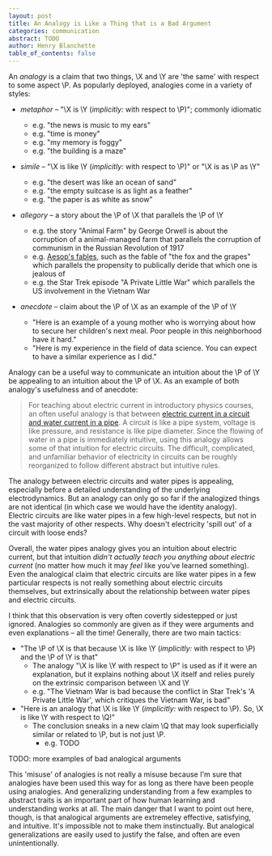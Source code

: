 ```yaml
---
layout: post
title: An Analogy is Like a Thing that is a Bad Argument
categories: communication
abstract: TODO
author: Henry Blanchette
table_of_contents: false
---
```


An _analogy_ is a claim that two things, \X and \Y are 'the same' with respect
to some aspect \P. As popularly deployed, analogies come in a variety of styles:

- _metaphor_ – "\X is \Y (_implicitly:_ with respect to \P)"; commonly idiomatic

  - e.g. "the news is music to my ears"
  - e.g. "time is money"
  - e.g. "my memory is foggy"
  - e.g. "the building is a maze"

- _simile_ – "\X is like \Y (_implicitly:_ with respect to \P)" or "\X is as \P
  as \Y"

  - e.g. "the desert was like an ocean of sand"
  - e.g. "the empty suitcase is as light as a feather"
  - e.g. "the paper is as white as snow"

- _allegory_ – a story about the \P of \X that parallels the \P of \Y

  - e.g. the story "Animal Farm" by George Orwell is about the corruption of a
    animal-managed farm that parallels the corruption of communism in the
    Russian Revolution of 1917
  - e.g. [Aesop's fables](https://aesopfables.com), such as the fable of "the
    fox and the grapes" which parallels the propensity to publically deride that
    which one is jealous of
  - e.g. the Star Trek episode "A Private Little War" which parallels the US
    involvement in the Vietnam War

- _anecdote_ – claim about the \P of \X as an example of the \P of \Y
  - "Here is an example of a young mother who is worrying about how to secure
    her children's next meal. Poor people in this neighborhood have it hard."
  - "Here is my experience in the field of data science. You can expect to have
    a similar experience as I did."

Analogy can be a useful way to communicate an intuition about the \P of \Y be
appealing to an intuition about the \P of \X. As an example of both analogy's
usefulness and of anecdote:

> For teaching about electric current in introductory physics courses, an often
> useful analogy is that between
> [electric current in a circuit and water current in a pipe](http://hyperphysics.phy-astr.gsu.edu/hbase/electric/watcir.html).
> A circuit is like a pipe system, voltage is like pressure, and resistance is
> like pipe diameter. Since the flowing of water in a pipe is immediately
> intuitive, using this analogy allows some of that intuition for electric
> circuits. The difficult, complicated, and unfamiliar behavior of electricity
> in circuits can be roughly reorganized to follow different abstract but
> intuitive rules.

The analogy between electric circuits and water pipes is appealing, especially
before a detailed understanding of the underlying electrodynamics. But an
analogy can only go so far if the analogized things are not identical (in which
case we would have the identity analogy). Electric circuits are like water pipes
in a few high-level respects, but not in the vast majority of other respects.
Why doesn't electricity 'spill out' of a circuit with loose ends?

Overall, the water pipes analogy gives you an intuition about electric current,
but that intuition _didn't actually teach you anything about electric current_
(no matter how much it may _feel_ like you've learned something). Even the
analogical claim that electric circuits are like water pipes in a few particular
respects is not really something about electric circuits themselves, but
extrinsically about the relationship between water pipes and electric circuits.

I think that this observation is very often covertly sidestepped or just
ignored. Analogies so commonly are given as if they were arguments and even
explanations – all the time! Generally, there are two main tactics:

- "The \P of \X is that because \X is like \Y (_implicitly:_ with respect to \P)
  and the \P of \Y is that"
  - The analogy "\X is like \Y with respect to \P" is used as if it were an
    explanation, but it explains nothing about \X itself and relies purely on
    the extrinsic comparison between \X and \Y
  - e.g. "The Vietnam War is bad because the conflict in Star Trek's 'A Private
    Little War', which critiques the Vietnam War, is bad"
- "Here is an analogy that \X is like \Y (_implicitly:_ with respect to \P). So,
  \X is like \Y with respect to \Q!"
  - The conclusion sneaks in a new claim \Q that may look superficially similar
    or related to \P, but is not just \P.
    - e.g. TODO

TODO: more examples of bad analogical arguments

This 'misuse' of analogies is not really a misuse because I'm sure that
analogies have been used this way for as long as there have been people using
analogies. And generalizing understanding from a few examples to abstract traits
is an important part of how human learning and understanding works at all. The
main danger that I want to point out here, though, is that analogical arguments
are extremeley effective, satisfying, and intuitive. It's impossible not to make
them instinctually. But analogical generalizations are easily used to justify
the false, and often are even unintentionally.
